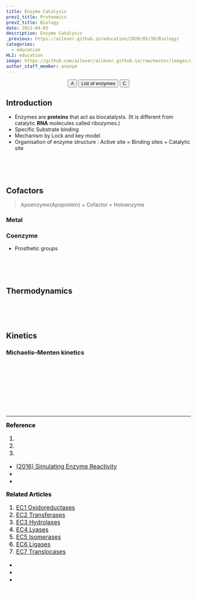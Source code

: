 ```yaml
---
title: Enzyme Catalysis
prev1_title: Proteomics
prev2_title: Biology
date: 2021-04-03
description: Enzyme Catalysis 
_previous: https://ailever.github.io/education/2020/05/30/Biology/
categories:
  - education
HL1: education
image: https://github.com/ailever/ailever.github.io/raw/master/images/unsplash/gray_Biology.png
author_staff_member: anonym
---
```


<!-- Top Block -->
<div align="center" class="top_btn_box">
  <button class="top_btn" type="button" onclick="location.href='#'">A</button>
  <button class="top_btn" type="button" onclick="location.href='https://en.wikipedia.org/wiki/List_of_enzymes'">List of enzymes</button>
  <button class="top_btn" type="button" onclick="location.href='#'">C</button>
</div>
<!-- Top Block -->

## Introduction
- Enzymes are **proteins** that act as biocatalysts. (It is different from catalytic **RNA** molecules called ribozymes.)
- Specific Substrate binding
- Mechanism by Lock and key model
- Organisation of enzyme structure : Active site = Binding sites + Catalytic site

<br><br><br>
## Cofactors
> Apoenzyme(Apoprotein) + Cofactor = Holoenzyme

### Metal
### Coenzyme
- Prosthetic groups

<br><br><br>
## Thermodynamics

<br><br><br>
## Kinetics
### Michaelis–Menten kinetics

<!-- Content Block -->
<div align="left" style="font-size:medium;font-weight:normal;color:black;background-color:unset;">　<br><br></div>
<div align="left" style="font-size:medium;font-weight:normal;color:black;background-color:unset;">　<br><br></div>
<div align="left" style="font-size:medium;font-weight:normal;color:black;background-color:unset;">　<br><br></div>
<!-- Content Block -->

---

<!-- Reference Block -->
<div align="left" style="font-size:medium;font-weight:normal;color:black;background-color:unset;">
<b id='REF'>Reference</b>
<ol>
  <li><a href="#"></a></li>
  <li><a href="#"></a></li>
  <li><a href="#"></a></li>
</ol>
<ul>
  <li><a href="https://pubs.rsc.org/en/content/ebook/978-1-78262-429-5">(2016) Simulating Enzyme Reactivity</a></li>
  <li><a href="#"></a></li>
  <li><a href="#"></a></li>
</ul>
</div>
<!-- Reference Block -->

<!-- Article Block -->
<div align="left" style="font-size:medium;font-weight:normal;color:black;background-color:unset;">
<b id='ART'>Related Articles</b>
<ol>
  <li><a href="https://ailever.github.io/education/2021/04/03/_BIO-prt-en-enzyme-ec1-oxidoreductases/">EC1 Oxidoreductases</a></li>
  <li><a href="https://ailever.github.io/education/2021/04/03/_BIO-prt-en-enzyme-ec2-transferases/">EC2 Transferases</a></li>
  <li><a href="https://ailever.github.io/education/2021/04/03/_BIO-prt-en-enzyme-ec3-hydrolases/">EC3 Hydrolases</a></li>
  <li><a href="https://ailever.github.io/education/2021/04/03/_BIO-prt-en-enzyme-ec4-lyases/">EC4 Lyases</a></li>
  <li><a href="https://ailever.github.io/education/2021/04/03/_BIO-prt-en-enzyme-ec5-isomerases/">EC5 Isomerases</a></li>
  <li><a href="https://ailever.github.io/education/2021/04/03/_BIO-prt-en-enzyme-ec6-ligases/">EC6 Ligases</a></li>
  <li><a href="https://ailever.github.io/education/2021/04/03/_BIO-prt-en-enzyme-ec7-translocases/">EC7 Translocases</a></li>
</ol>
<ul>
  <li><a href="#"></a></li>
  <li><a href="#"></a></li>
  <li><a href="#"></a></li>
</ul>
</div>
<!-- Article Block -->

<!-- Bottom Block -->
<div align="center" class="bottom_btn_box">
  <span class="bottom_btn"><a href="https://github.com/ailever/ailever.github.io/blob/master/_posts/education/2021-04-03-_BIO-prt-en-enzyme-catalysis.md" target="_blank" style="color:white">Edit</a></span>
</div>
<!-- Bottom Block -->

<!-- Notice
# Mathematical Expression
- outline : $  $
- inline  : $$  $$

# Default Div Tag
- align : left, right, center
- font-size : xx-small, x-small, small, medium, large, x-large, xx-large
- font-weight : normal, bold
- color : red, orange, yellow, green, cyan, blue, purple, pink, white, gray, brown
- background-color : red, orange, yellow, green, cyan, blue, purple, pink, white, gray, brown

# Html Ref
- color code : https://htmlcolorcodes.com/
- tags : https://www.w3schools.com/tags/default.asp
- attributes : https://www.w3schools.com/tags/ref_attributes.asp
Notice -->


